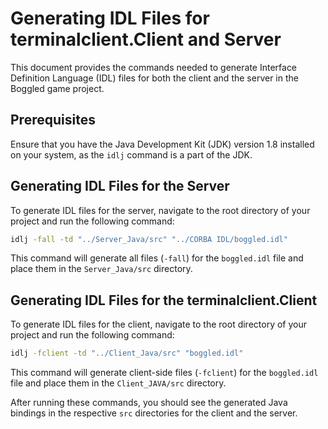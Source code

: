 # Generating IDL Files for terminalclient.Client and Server

This document provides the commands needed to generate Interface Definition Language (IDL) files for both the client and the server in the Boggled game project.

## Prerequisites

Ensure that you have the Java Development Kit (JDK) version 1.8 installed on your system, as the `idlj` command is a part of the JDK.

## Generating IDL Files for the Server

To generate IDL files for the server, navigate to the root directory of your project and run the following command:

```bash
idlj -fall -td "../Server_Java/src" "../CORBA IDL/boggled.idl"
```

This command will generate all files (`-fall`) for the `boggled.idl` file and place them in the `Server_Java/src` directory.

## Generating IDL Files for the terminalclient.Client

To generate IDL files for the client, navigate to the root directory of your project and run the following command:

```bash
idlj -fclient -td "../Client_Java/src" "boggled.idl"
```

This command will generate client-side files (`-fclient`) for the `boggled.idl` file and place them in the `Client_JAVA/src` directory.

After running these commands, you should see the generated Java bindings in the respective `src` directories for the client and the server.